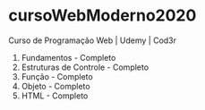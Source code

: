 # cursoWebModerno2020
Curso de Programação Web | Udemy | Cod3r

1. Fundamentos - Completo
2. Estruturas de Controle - Completo
3. Função - Completo
4. Objeto - Completo
9. HTML - Completo